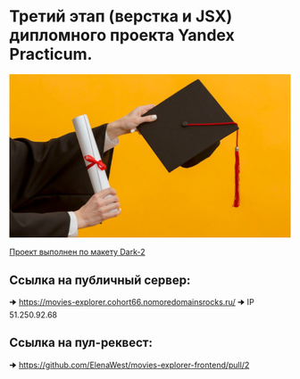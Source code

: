 # Третий этап (верстка и JSX) дипломного проекта Yandex Practicum.

![](./ReadMe.jpg)

[Проект выполнен по макету Dark-2](https://www.figma.com/file/6FMWkB94wE7KTkcCgUXtnC/light-1?type=design&node-id=1-7596&mode=design&t=2o4NLRHQdoovDj0j-0)

## Ссылка на публичный сервер:
🠊 https://movies-explorer.cohort66.nomoredomainsrocks.ru/
🠊 IP 51.250.92.68

## Ссылка на пул-реквест:
🠊 https://github.com/ElenaWest/movies-explorer-frontend/pull/2